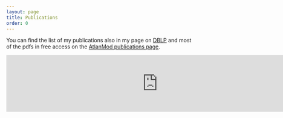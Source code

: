 ```yaml
---
layout: page
title: Publications
order: 0
---
```


You can find the list of my publications also in my page on [DBLP](http://dblp.uni-trier.de/pers/hd/t/Tisi:Massimo) and most of the pdfs in free access on the [AtlanMod publications page](http://web.emn.fr/x-info/atlanmod/index.php?title=Publications).

<iframe width="800" src="https://scholar.google.com/citations?hl=en&user=5-tRnxkAAAAJ&view_op=list_works&sortby=pubdate" frameborder="0"></iframe>

<!--{% include publications.html %}-->



